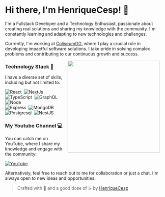 # Hi there, I'm HenriqueCesp! 👾

I'm a Fullstack Developer and a Technology Enthusiast, passionate about creating real solutions and sharing my knowledge with the community. I'm constantly learning and adapting to new technologies and challenges.

Currently, I'm working at [ColiseumGG](https://coliseum.gg), where I play a crucial role in developing impactful software solutions. I take pride in solving complex problems and contributing to our continuous growth and success.

<img width="300" src="https://lh4.googleusercontent.com/-xdGTklY01qA/UiF8b20d2-I/AAAAAAAAdKM/5yw8RNCw3TM/w400-h300-no/cafe-quentinho.gif" align="right">

### Technology Stack 🚀 

I have a diverse set of skills, including but not limited to:

![React](https://img.shields.io/badge/-React-61DAFB?style=for-the-badge&logo=react&logoColor=444)&nbsp;
![NextJs](https://img.shields.io/badge/-Next.js-000000?style=for-the-badge&logo=next.js&logoColor=white)&nbsp;
![TypeScript](https://img.shields.io/badge/-TypeScript-3178C6?style=for-the-badge&logo=TypeScript&logoColor=white)&nbsp;
![GraphQL](https://img.shields.io/badge/-GraphQL-E434AA?style=for-the-badge&logo=graphql&logoColor=white)&nbsp;
![Node](https://img.shields.io/badge/-Node-339933?style=for-the-badge&logo=node.js&logoColor=white)&nbsp;
<br>
![Express](https://img.shields.io/badge/-Express-000000?style=for-the-badge&logo=express&logoColor=white)&nbsp;
![MongoDB](https://img.shields.io/badge/-MongoDB-47A248?style=for-the-badge&logo=mongodb&logoColor=white)&nbsp;
![Postgresql](https://img.shields.io/badge/-PostgreSQL-4169E1?style=for-the-badge&logo=postgresql&logoColor=white)&nbsp;
![NestJS](https://img.shields.io/badge/-NestJS-E0234E?style=for-the-badge&logo=nestjs&logoColor=white)&nbsp;

### My Youtube Channel 💻 

You can catch me on YouTube, where I share my knowledge and engage with the community:

<a href="https://youtube.com/henriquecesp?sub_confirmation=1"><img src='https://img.shields.io/badge/-henriquecesp-FF0000?style=for-the-badge&logo=Youtube&logoColor=white'  alt='YouTube'/></a>

Alternatively, feel free to reach out to me for collaboration or just a chat. I'm always open to new ideas and opportunities.

> Crafted with 🖤 and a good dose of ☕ by <a href="https://github.com/henriquecesp/">HenriqueCesp</a>
